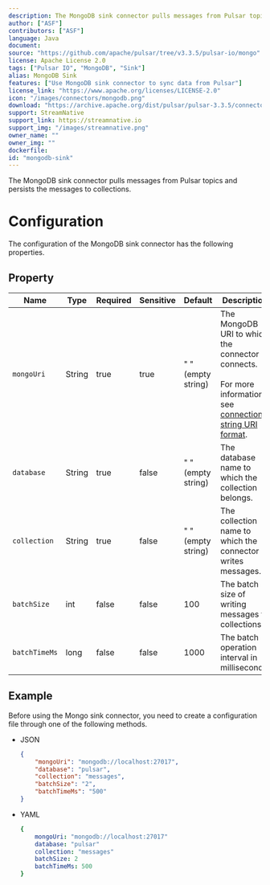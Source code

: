 ```yaml
---
description: The MongoDB sink connector pulls messages from Pulsar topics and persists the messages to collections.
author: ["ASF"]
contributors: ["ASF"]
language: Java
document:
source: "https://github.com/apache/pulsar/tree/v3.3.5/pulsar-io/mongo"
license: Apache License 2.0
tags: ["Pulsar IO", "MongoDB", "Sink"]
alias: MongoDB Sink
features: ["Use MongoDB sink connector to sync data from Pulsar"]
license_link: "https://www.apache.org/licenses/LICENSE-2.0"
icon: "/images/connectors/mongodb.png"
download: "https://archive.apache.org/dist/pulsar/pulsar-3.3.5/connectors/pulsar-io-mongo-3.3.5.nar"
support: StreamNative
support_link: https://streamnative.io
support_img: "/images/streamnative.png"
owner_name: ""
owner_img: ""
dockerfile: 
id: "mongodb-sink"
---
```


The MongoDB sink connector pulls messages from Pulsar topics and persists the messages to collections.

# Configuration

The configuration of the MongoDB sink connector has the following properties.

## Property

| Name          | Type   | Required | Sensitive | Default            | Description                                                                                                                                                                      |
|---------------|--------|----------|-----------|--------------------|----------------------------------------------------------------------------------------------------------------------------------------------------------------------------------|
| `mongoUri`    | String | true     | true      | " " (empty string) | The MongoDB URI to which the connector connects. <br><br>For more information, see [connection string URI format](https://docs.mongodb.com/manual/reference/connection-string/). |
| `database`    | String | true     | false     | " " (empty string) | The database name to which the collection belongs.                                                                                                                               |
| `collection`  | String | true     | false     | " " (empty string) | The collection name to which the connector writes messages.                                                                                                                      |
| `batchSize`   | int    | false    | false     | 100                | The batch size of writing messages to collections.                                                                                                                               |
| `batchTimeMs` | long   | false    | false     | 1000               | The batch operation interval in milliseconds.                                                                                                                                    |


## Example

Before using the Mongo sink connector, you need to create a configuration file through one of the following methods.

* JSON
  
    ```json
    {
        "mongoUri": "mongodb://localhost:27017",
        "database": "pulsar",
        "collection": "messages",
        "batchSize": "2",
        "batchTimeMs": "500"
    }
    ```

* YAML
  
    ```yaml
    {
        mongoUri: "mongodb://localhost:27017"
        database: "pulsar"
        collection: "messages"
        batchSize: 2
        batchTimeMs: 500
    }
    ```
